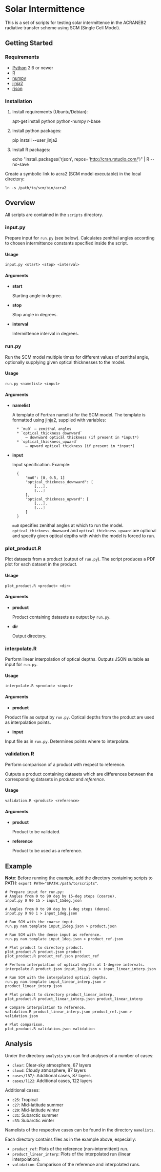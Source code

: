 Solar Intermittence
===================

This is a set of scripts for testing solar intermittence in the ACRANEB2
radiative transfer scheme using SCM (Single Cell Model).

Getting Started
---------------

### Requirements

* [Python](https://www.python.org/) 2.6 or newer
* [R](http://www.r-project.org/)
* [numpy](http://www.numpy.org/)
* [jinja2](http://jinja.pocoo.org/)
* [rjson](http://cran.r-project.org/web/packages/rjson/index.html)

### Installation

1. Install requirements (Ubuntu/Debian):

	apt-get install python python-numpy r-base

2. Install python packages:

	pip install --user jinja2

2. Install R packages:

	echo "install.packages('rjson', repos='http://cran.rstudio.com/')" | R --no-save

Create a symbolic link to acra2 (SCM model executable) in the local directory:

	ln -s /path/to/scm/bin/acra2

Overview
--------

All scripts are contained in the `scripts` directory.

### input.py

Prepare input for `run.py` (see below). Calculates zenithal angles
according to chosen intermittence constants specified inside the script.

#### Usage

	input.py <start> <stop> <interval>

#### Arguments

* **start**

	Starting angle in degree.

* **stop**

	Stop angle in degrees.

* **interval**

	Intermittence interval in degrees.

### run.py

Run the SCM model multiple times for different values of zenithal angle,
optionally supplying given optical thicknesses to the model.

#### Usage

	run.py <namelist> <input>

#### Arguments

* **namelist**

	A template of Fortran namelist for the SCM model. The template
	is formatted using [jinja2](http://jinja.pocoo.org/), supplied with
	variables:

		* `mu0` – zenithal angles
		* `optical_thickness_downward`
			– downward optical thickness (if present in *input*)
		* `optical_thickness_upward`
			– upward optical thickness (if present in *input*)

* **input**

	Input specification. Example:

		{
			"mu0": [0, 0.5, 1]
			"optical_thickness_downward": [
				[...],
				[...]
			],
			"optical_thickness_upward": [
				[...],
				[...]
			]
		}

	`mu0` specifies zenithal angles at which to run the model.
	`optical_thickness_downward` and `optical_thickness_upward` are optional
	and specify given optical depths with which the model is forced to run.

### plot_product.R

Plot datasets from a product (output of `run.py`).
The script produces a PDF plot for each dataset in the product.

#### Usage

	plot_product.R <product> <dir>


#### Arguments

* **product**

	Product containing datasets as output by `run.py`.

* **dir**

	Output directory.

### interpolate.R

Perform linear interpolation of optical depths. Outputs JSON suitable 
as input for `run.py`.

#### Usage

	interpolate.R <product> <input>

#### Arguments

* **product**

Product file as output by `run.py`. Optical depths from the product
are used as interpolation points.

* **input**

Input file as in `run.py`. Determines points where to interpolate.

### validation.R

Perform comparison of a product with respect to reference.

Outputs a product containing datasets which are differences between the
corresponding datasets in *product* and *reference*.

#### Usage

	validation.R <product> <reference>

#### Arguments

* **product**

	Product to be validated.

* **reference**

	Product to be used as a reference.

Example
-------

**Note:** Before running the example, add the directory containing
scripts to PATH: `export PATH="$PATH:/path/to/scripts"`.

	# Prepare input for run.py:
	# Angles from 0 to 90 deg by 15-deg steps (coarse).
	input.py 0 90 15 > input_15deg.json

	# Angles from 0 to 90 deg by 1-deg steps (dense).
	input.py 0 90 1 > input_1deg.json

	# Run SCM with the coarse input.
	run.py nam.template input_15deg.json > product.json

	# Run SCM with the dense input as reference.
	run.py nam.template input_1deg.json > product_ref.json

	# Plot product to directory product.
	plot_product.R product.json product
	plot_product.R product_ref.json product_ref

	# Perform interpolation of optical depths at 1-degree intervals.
	interpolate.R product.json input_1deg.json > input_linear_interp.json

	# Run SCM with the interpolated optical depths.
	run.py nam.template input_linear_interp.json > product_linear_interp.json

	# Plot product to directory product_linear_interp.
	plot_product.R product_linear_interp.json product_linear_interp

	# Compare interpolation to reference.
	validation.R product_linear_interp.json product_ref.json > validation.json

	# Plot comparison.
	plot_product.R validation.json validation

Analysis
--------

Under the directory `analysis` you can find analyses of a number of
cases:

- `clear`: Clear-sky atmosphere, 87 layers
- `cloud`: Cloudy atmosphere, 87 layers
- `cases/l87/`: Additional cases, 87 layers
- `cases/l122`: Additional cases, 122 layers

Additional cases:

- `c25`: Tropical
- `c27`: Mid-latitude summer
- `c29`: Mid-latitude winter
- `c31`: Subarctic summer
- `c33`: Subarctic winter

Namelists of the respective cases can be found in the directory `namelists`.

Each directory contains files as in the example above, especially:

- `product_ref`: Plots of the reference (non-intermittent) run.
- `product_linear_interp`: Plots of the interpolated run (linear interpolation).
- `validation`: Comparison of the reference and interpolated runs.
